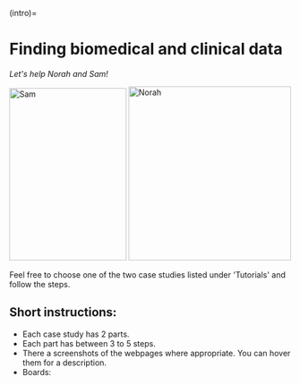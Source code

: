 (intro)=
# Finding biomedical and clinical data

_Let's help Norah and Sam!_

<img width="209" height="308" alt="Sam" src="https://github.com/user-attachments/assets/dcebf37d-bb3e-42e2-b179-f45050ab4718" title="Sam" />

<img width="290" height="311" alt="Norah" src="https://github.com/user-attachments/assets/122adaef-2b09-493c-a50e-c7c09bad157c" title="Norah" />


Feel free to choose one of the two case studies listed under 'Tutorials' and follow the steps.

## Short instructions:

- Each case study has 2 parts.
- Each part has between 3 to 5 steps.
- There a screenshots of the webpages where appropriate. You can hover them for a description.
- Boards:
````{hint} Hints help you solve the questions or the step 

````
<br></br>

````{notes} Notes contain information learned during this workshop

````
<br></br>
````{warning} A warning is information meant to help you avoid problems during the exercise

````
<br></br>
